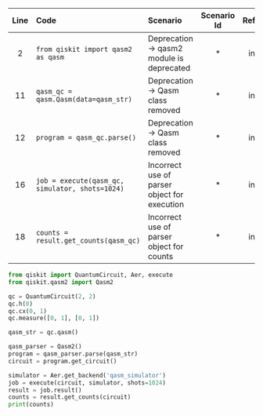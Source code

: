 | Line | Code | Scenario | Scenario Id | Reference | Artifact | Refactoring |
| :--: | :--- | :------- | :---------: | :-------: | :------- | :---------- |
| 2 | `from qiskit import qasm2 as qasm` | Deprecation -> qasm2 module is deprecated | * | internal | qasm2 | `from qiskit.qasm2 import Qasm2` |
| 11 | `qasm_qc = qasm.Qasm(data=qasm_str)` | Deprecation -> Qasm class removed | * | internal | Qasm | `qasm_parser = Qasm2()` |
| 12 | `program = qasm_qc.parse()` | Deprecation -> Qasm class removed | * | internal | Qasm | `program = qasm_parser.parse(qasm_str)` |
| 16 | `job = execute(qasm_qc, simulator, shots=1024)` | Incorrect use of parser object for execution | * | internal | execute | `job = execute(circuit, simulator, shots=1024)` |
| 18 | `counts = result.get_counts(qasm_qc)` | Incorrect use of parser object for counts | * | internal | get_counts | `counts = result.get_counts(circuit)` |

```python
from qiskit import QuantumCircuit, Aer, execute
from qiskit.qasm2 import Qasm2

qc = QuantumCircuit(2, 2)
qc.h(0)
qc.cx(0, 1)
qc.measure([0, 1], [0, 1])

qasm_str = qc.qasm()

qasm_parser = Qasm2()
program = qasm_parser.parse(qasm_str)
circuit = program.get_circuit()

simulator = Aer.get_backend('qasm_simulator')
job = execute(circuit, simulator, shots=1024)
result = job.result()
counts = result.get_counts(circuit)
print(counts)
```
